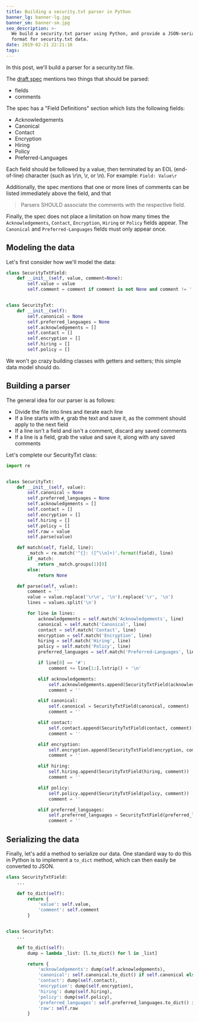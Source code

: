 ```yaml
---
title: Building a security.txt parser in Python
banner_lg: banner-lg.jpg
banner_sm: banner-sm.jpg
seo_description: >-
  We build a security.txt parser using Python, and provide a JSON-serializable
  format for security.txt data.
date: 2019-02-21 22:21:16
tags:
---
```



In this post, we'll build a parser for a security.txt file. 

The [draft spec](https://tools.ietf.org/html/draft-foudil-securitytxt-05#section-3.5) mentions two things that should be parsed:

- fields
- comments

The spec has a "Field Definitions" section which lists the following fields:

- Acknowledgements
- Canonical
- Contact
- Encryption
- Hiring
- Policy
- Preferred-Languages

Each field should be followed by a value, then terminated by an EOL (end-of-line) character (such as \r\n, \r, or \n). For example: `Field: Value\r`

Additionally, the spec mentions that one or more lines of comments can be listed immediately above the field, and that

> Parsers SHOULD associate the comments with the respective field.

Finally, the spec does not place a limitation on how many times the `Acknowledgements`, `Contact`, `Encryption`, `Hiring` or `Policy` fields appear. The `Canonical` and `Preferred-Languages` fields must only appear once.


## Modeling the data

Let's first consider how we'll model the data:

```python
class SecurityTxtField:
	def __init__(self, value, comment=None):
		self.value = value
		self.comment = comment if comment is not None and comment != '' else None


class SecurityTxt:
	def __init__(self):
		self.canonical = None
		self.preferred_languages = None
		self.acknowledgements = []
		self.contact = []
		self.encryption = []
		self.hiring = []
		self.policy = []
```

We won't go crazy building classes with getters and setters; this simple data model should do.


## Building a parser

The general idea for our parser is as follows:

- Divide the file into lines and iterate each line
- If a line starts with `#`, grab the text and save it, as the comment should apply to the next field
- If a line isn't a field and isn't a comment, discard any saved comments
- If a line is a field, grab the value and save it, along with any saved comments

Let's complete our SecurityTxt class:

```python
import re


class SecurityTxt:
	def __init__(self, value):
		self.canonical = None
		self.preferred_languages = None
		self.acknowledgements = []
		self.contact = []
		self.encryption = []
		self.hiring = []
		self.policy = []
		self.raw = value
		self.parse(value)

	def match(self, field, line):
		_match = re.match('^{}: ([^\\n]+)'.format(field), line)
		if _match:
			return _match.groups(1)[0]
		else:
			return None

	def parse(self, value):
		comment = ''
		value = value.replace('\r\n', '\n').replace('\r', '\n')
		lines = values.split('\n')

		for line in lines:
			acknowledgements = self.match('Acknowledgements', line)
			canonical = self.match('Canonical', line)
			contact = self.match('Contact', line)
			encryption = self.match('Encryption', line)
			hiring = self.match('Hiring', line)
			policy = self.match('Policy', line)
			preferred_languages = self.match('Preferred-Languages', line)

			if line[0] == '#':
				comment += line[1:].lstrip() + '\n'

			elif acknowledgements:
				self.acknowledgements.append(SecurityTxtField(acknowledgements, comment))
				comment = ''

			elif canonical:
				self.canonical = SecurityTxtField(canonical, comment)
				comment = ''

			elif contact:
				self.contact.append(SecurityTxtField(contact, comment))
				comment = ''

			elif encryption:
				self.encryption.append(SecurityTxtField(encryption, comment))
				comment = ''

			elif hiring:
				self.hiring.append(SecurityTxtField(hiring, comment))
				comment = ''

			elif policy:
				self.policy.append(SecurityTxtField(policy, comment))
				comment = ''

			elif preferred_languages:
				self.preferred_languages = SecurityTxtField(preferred_languages, comment)
				comment = ''

```


## Serializing the data

Finally, let's add a method to serialize our data. One standard way to do this in Python is to implement a `to_dict` method, which can then easily be converted to JSON.

```python
class SecurityTxtField:
	...

	def to_dict(self):
		return {
			'value': self.value,
			'comment': self.comment
		}


class SecurityTxt:
	...

	def to_dict(self):
		dump = lambda _list: [l.to_dict() for l in _list]

		return {
			'acknowledgements': dump(self.acknowledgements),
			'canonical': self.canonical.to_dict() if self.canonical else None,
			'contact': dump(self.contact),
			'encryption': dump(self.encryption),
			'hiring': dump(self.hiring),
			'policy': dump(self.policy),
			'preferred_languages': self.preferred_languages.to_dict() if self.preferred_languages else None,
			'raw': self.raw
		}
```